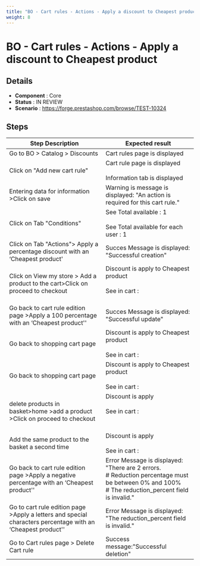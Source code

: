 ```yaml
---
title: "BO - Cart rules - Actions - Apply a discount to Cheapest product"
weight: 8
---
```


# BO - Cart rules - Actions - Apply a discount to Cheapest product
## Details
* **Component** : Core
* **Status** : IN REVIEW
* **Scenario** : https://forge.prestashop.com/browse/TEST-10324

## Steps
| Step Description | Expected result |
| ----- | ----- |
| Go to BO > Catalog > Discounts | Cart rules page is displayed |
| Click on "Add new cart rule" | Cart rule page is displayed<br><br>Information tab is displayed |
| Entering data for information >Click on save | Warning is message is displayed: "An action is required for this cart rule." |
| Click on Tab "Conditions" | See Total available : 1<br><br>See Total available for each user : 1 |
| Click on Tab "Actions"> Apply a percentage discount with an ‘Cheapest product' | Succes Message is displayed: "Successful creation" |
| Click on View my store > Add a product to the cart>Click on proceed to checkout | Discount is apply to Cheapest product<br><br>See in cart :<br> <br>|2 items|€51.48|<br>|Discount(s)|- €8.34|<br>|Shipping|Free|<br>|Total (tax incl.)|€43.14|<br>| Test| -€8.34 | |
| Go back to cart rule edition page >Apply a 100 percentage with an ‘Cheapest product'' | Succes Message is displayed: "Successful update" |
| Go back to shopping cart page | Discount is apply to Cheapest product<br><br>See in cart :<br>|2 items|€51.48|<br>|Discount(s)|- €16.68|<br>|Shipping|Free|<br>|Total (tax incl.)|€34.80|<br>| Test| -€16.68 | |
| Go back to shopping cart page | Discount is apply to Cheapest product<br><br>See in cart :<br>|2 items|€51.48|<br>|Discount(s)|- €16.68|<br>|Shipping|Free|<br>|Total (tax incl.)|€34.80|<br>| Test| -€16.68 | |
| delete products in basket>home >add a product >Click on proceed to checkout | Discount is apply <br><br>See in cart :<br><br> <br>|1 item|€14.28|<br>|Discount(s)|- €7.14|<br>|Shipping|Free|<br>|Total (tax incl.)|€€7.14|<br>| Test|-€7.14 | |
| Add the same product to the basket a second time | Discount is apply <br><br>See in cart :<br>|2 items|€28.56|<br>|Discount(s)|- €7.14|<br>|Shipping|Free|<br>|Total (tax incl.)|€21.42|<br>| Test|-€7.14 | |
| Go back to cart rule edition page >Apply a negative percentage with an ‘Cheapest product'' | Error Message is displayed: "There are 2 errors.<br> # Reduction percentage must be between 0% and 100%<br> # The reduction_percent field is invalid." |
| Go to cart rule edition page >Apply a letters and special characters percentage with an ‘Cheapest product'' | Error Message is displayed: "The reduction_percent field is invalid." |
| Go to Cart rules page > Delete Cart rule | Success message:"Successful deletion" |
